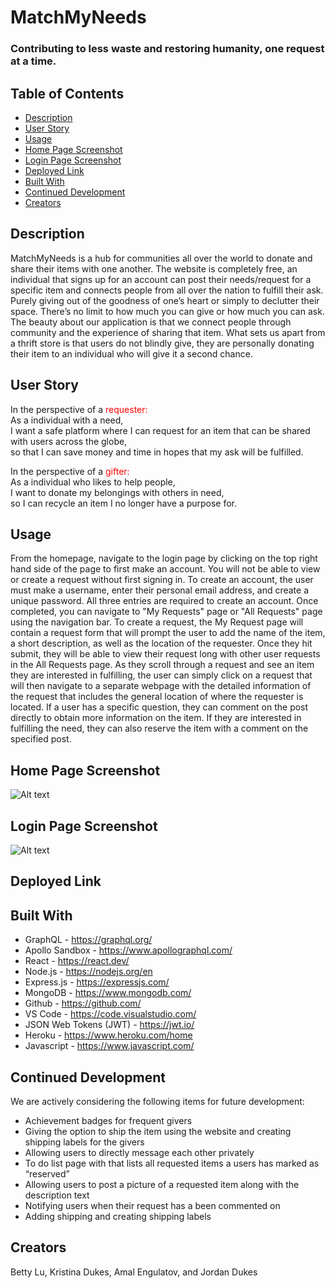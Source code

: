# MatchMyNeeds

### Contributing to less waste and restoring humanity, one request at a time.

## Table of Contents

- [Description](#description)
- [User Story](#user-story)
- [Usage](#usage)
- [Home Page Screenshot](#home-page-screenshot)
- [Login Page Screenshot](#login-page-screenshot)
- [Deployed Link](#deployed-link)
- [Built With](#built-with)
- [Continued Development](#continued-development)
- [Creators](#creators)

## Description
MatchMyNeeds is a hub for communities all over the world to donate and share their items with one another. The website is completely free, an individual that signs up for an account can post their needs/request for a specific item and connects people from all over the nation to fulfill their ask. Purely giving out of the goodness of one’s heart or simply to declutter their space. There’s no limit to how much you can give or how much you can ask. The beauty about our application is that we connect people through community and the experience of sharing that item. What sets us apart from a thrift store is that users do not blindly give, they are personally donating their item to an individual who will give it a second chance.

## User Story
In the perspective of a <font color="red"> requester: </font> <br />
As a individual with a need, <br />
I want a safe platform where I can request for an item that can be shared with users across the globe, <br />
so that I can save money and time in hopes that my ask will be fulfilled.

In the perspective of a <font color="red"> gifter: </font>  <br />
As a individual who likes to help people, <br />
I want to donate my belongings with  others in need, <br />
so I can recycle an item I no longer have a purpose for.

## Usage
From the homepage, navigate to the login page by clicking on the top right hand side of the page to first make an account. You will not be able to view or create a request without first signing in. To create an account, the user must make a username, enter their personal email address, and create a unique password. All three entries are required to create an account. Once completed, you can navigate to "My Requests" page or "All Requests" page using the navigation bar. To create a request, the My Request page will contain a request form that will prompt the user to add the name of the item, a short description, as well as the location of the requester. Once they hit submit, they will be able to view their request long with other user requests in the All Requests page. As they scroll through a request and see an item they are interested in fulfilling, the user can simply click on a request that will then navigate to a separate webpage with the detailed information of the request that includes the general location of where the requester is located. If a user has a specific question, they can comment on the post directly to obtain more information on the item. If they are interested in fulfilling the need, they can also reserve the item with a comment on the specified post.

## Home Page Screenshot
![Alt text](screenshots/homepage.png "Homepage")

## Login Page Screenshot
![Alt text](screenshots/loginpage.png "Login")

## Deployed Link

## Built With

* GraphQL - https://graphql.org/ 
* Apollo Sandbox - https://www.apollographql.com/ 
* React - https://react.dev/ 
* Node.js - https://nodejs.org/en 
* Express.js - https://expressjs.com/ 
* MongoDB - https://www.mongodb.com/ 
* Github - https://github.com/ 
* VS Code - https://code.visualstudio.com/ 
* JSON Web Tokens (JWT) - https://jwt.io/
* Heroku - https://www.heroku.com/home 
* Javascript - https://www.javascript.com/ 

## Continued Development

We are actively considering the following items for future development: 

* Achievement badges for frequent givers
* Giving the option to ship the item using the website and creating shipping labels for the givers
* Allowing users to directly message each other privately
* To do list page with that lists  all requested items a users has marked as “reserved”
* Allowing users to post a picture of a requested item along with the description text
* Notifying users when their request has a been commented on
* Adding shipping and creating shipping labels 

## Creators
  Betty Lu, Kristina Dukes, Amal Engulatov, and Jordan Dukes